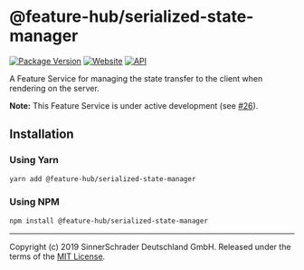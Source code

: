 # @feature-hub/serialized-state-manager

[![Package Version][package-badge]][package-npm]
[![Website][website-badge]][website] [![API][api-badge]][api]

A Feature Service for managing the state transfer to the client when rendering
on the server.

**Note:** This Feature Service is under active development (see
[#26][issue-26]).

## Installation

### Using Yarn

```sh
yarn add @feature-hub/serialized-state-manager
```

### Using NPM

```sh
npm install @feature-hub/serialized-state-manager
```

---

Copyright (c) 2019 SinnerSchrader Deutschland GmbH. Released under the terms of
the [MIT License][license].

[api]: https://feature-hub.io/@feature-hub/serialized-state-manager/
[api-badge]:
  https://img.shields.io/badge/API-%40feature--hub%2Fserialized--state--manager-%23ea3458.svg
[issue-26]: https://github.com/sinnerschrader/feature-hub/issues/26
[license]: https://github.com/sinnerschrader/feature-hub/blob/master/LICENSE
[package-badge]:
  https://img.shields.io/npm/v/@feature-hub/serialized-state-manager.svg
[package-npm]:
  https://www.npmjs.com/package/@feature-hub/serialized-state-manager
[website]: https://feature-hub.io/
[website-badge]:
  https://img.shields.io/badge/Website-feature--hub.io-%23500dc5.svg
